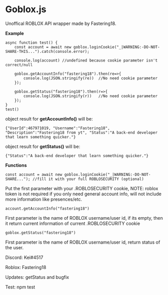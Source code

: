 # Goblox.js

Unoffical ROBLOX API wrapper made by Fastering18.

**Example**

```
async function test() {
    const account = await new goblox.loginCookie("_|WARNING:-DO-NOT-SHARE-THIS...").catch(console.error);

    console.log(account) //undefined because cookie parameter isn't correct/null

    goblox.getAccountInfo("fastering18").then(re=>{
        console.log(JSON.stringify(re))  //No need cookie parameter
    });

    goblox.getStatus("fastering18").then(r=>{
        console.log(JSON.stringify(r))   //No need cookie parameter
    });
}
test()
```

object result for **getAccountInfo()** will be:

`{"UserId":467971019, "Username":"Fastering18", "Description":"Fastering18 from yt", "Status":"A back-end developer that learn something quicker."}`

object result for **getStatus()** will be:

`{"Status":"A back-end developer that learn something quicker."}`


**Functions**

`const account = await new goblox.loginCookie("_|WARNING:-DO-NOT-SHARE..."); //fill it with your full ROBLOSECURITY (optional)`

Put the first parameter with your .ROBLOSECURITY cookie,
NOTE: roblox token is not required if you only need general account info, will not include more information like presences/etc.

`account.getAccountInfo("fastering18")`

First parameter is the name of ROBLOX username/user id, if its empty, then it return current information of current .ROBLOSECURITY cookie

`goblox.getStatus("fastering18")`

First parameter is the name of ROBLOX username/user id, return status of the user.


Discord: Kei#4517

Roblox: Fastering18

Updates: getStatus and bugfix

Test: npm test
